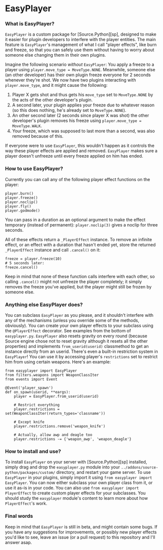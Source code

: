 # EasyPlayer
### What is EasyPlayer?
`EasyPlayer` is a custom package for [Source.Python][sp], designed to make it easier for plugin developers to interfere with the player entities.
The main feature is `EasyPlayer`'s management of what I call "player effects", like burn and freeze, so that you can safely use them without having to worry about someone else changing them in their own plugins.

Imagine the following scenario *without* `EasyPlayer`: You apply a freeze to a player using `player.move_type = MoveType.NONE`. Meanwhile, someone else (an other developer) has their own plugin freeze everyone for 2 seconds whenever they're shot. We now have two plugins interacting with `player.move_type`, and it might cause the following:

 1. Player X gets shot and thus gets his `move_type` set to `MoveType.NONE` by the acts of the other developer's plugin.
 2. A second later, your plugin applies your freeze due to whatever reason (so this does nothing, he's already set to `MoveType.NONE`).
 3. An other second later (2 seconds since player X was shot) the other developer's plugin removes his freeze using `player.move_type = MoveType.WALK`.
 4. Your freeze, which was supposed to last more than a second, was also removed because of this.

If everyone were to use `EasyPlayer`, this wouldn't happen as it controls the way these player effects are applied and removed. `EasyPlayer` makes sure a player doesn't unfreeze until every freeze applied on him has ended.

### How to use EasyPlayer?
Currently you can call any of the following player effect functions on the player:

    player.burn()
    player.freeze()
    player.noclip()
    player.fly()
    player.godmode()

You can pass in a duration as an optional argument to make the effect temporary (instead of permanent): `player.noclip(3)` gives a noclip for three seconds.

All of these effects return a `_PlayerEffect` instance. To remove an infinite effect, or an effect with a duration that hasn't ended yet, store the returned `_PlayerEffect` instance and call `.cancel()` on it:

    freeze = player.freeze(10)
    # 5 seconds later:
    freeze.cancel()

Keep in mind that none of these function calls interfere with each other, so calling `.cancel()` might not unfreeze the player completely; it simply removes the freeze you've applied, but the player might still be frozen by someone else.

### Anything else EasyPlayer does?
You can subclass `EasyPlayer` as you please, and it shouldn't interfere with any of the mechanisms (unless you override some of the methods, obviously). You can create your own player effects to your subclass using the `@PlayerEffect` decorator. See examples from the bottom of `easyplayer.py`.
`EasyPlayer` also resets gravity on every round (because Source engine chose not to reset gravity although it resets all the other properties) and implements `from_userid(userid)` classmethod to get an instance directly from an userid.
There's even a built-in restriction system in `EasyPlayer`! You can use it by accessing player's `restrictions` set to restrict him from using certain weapons. Here's an example:

    from easyplayer import EasyPlayer
    from filters.weapons import WeaponClassIter
    from events import Event
 
    @Event('player_spawn')
    def on_spawn(userid, **eargs):
        player = EasyPlayer.from_userid(userid)

        # Restrict everything
        player.restrictions = set(WeaponClassIter(return_types='classname'))

        # Except knife
        player.restrictions.remove('weapon_knife')

        # Actually, allow awp and deagle too
        player.restrictions -= {'weapon_awp', 'weapon_deagle'}

### How to install and use?
To install `EasyPlayer` on your server with [Source.Python][sp] installed, simply drag and drop the `easyplayer.py` module into your `../addons/source-python/packages/custom/` directory, and restart your game server.
To use `EasyPlayer` in your plugins, simply import it using `from easyplayer import EasyPlayer`. You can now either subclass your own player class from it, or use it as-is in your code.
You can also use `from easyplayer import PlayerEffect` to create custom player effects for your subclasses. You should study the `easyplayer` module's content to learn more about how `PlayerEffect`'s work.

### Final words
Keep in mind that `EasyPlayer` is still in beta, and might contain some bugs.
If you have any suggestions for improvements, or possibly new player effects you'd like to see, leave an issue (or a pull request) to this repository and I'll answer asap.
